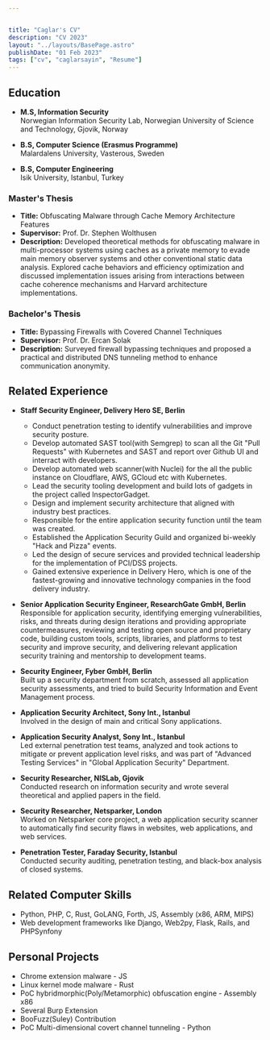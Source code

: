 ```yaml
---


title: "Caglar's CV"
description: "CV 2023"
layout: "../layouts/BasePage.astro"
publishDate: "01 Feb 2023"
tags: ["cv", "caglarsayin", "Resume"]
---
```


## Education
- **M.S, Information Security**  
Norwegian Information Security Lab, Norwegian University of Science and Technology, Gjovik, Norway

- **B.S, Computer Science (Erasmus Programme)**  
Malardalens University, Vasterous, Sweden

- **B.S, Computer Engineering**  
Isik University, Istanbul, Turkey

### Master's Thesis
- **Title:** Obfuscating Malware through Cache Memory Architecture Features
- **Supervisor:** Prof. Dr. Stephen Wolthusen
- **Description:** Developed theoretical methods for obfuscating malware in multi-processor systems using caches as a private memory to evade main memory observer systems and other conventional static data analysis. Explored cache behaviors and efficiency optimization and discussed implementation issues arising from interactions between cache coherence mechanisms and Harvard architecture implementations.

### Bachelor's Thesis
- **Title:** Bypassing Firewalls with Covered Channel Techniques
- **Supervisor:** Prof. Dr. Ercan Solak
- **Description:** Surveyed firewall bypassing techniques and proposed a practical and distributed DNS tunneling method to enhance communication anonymity.

## Related Experience
- **Staff Security Engineer, Delivery Hero SE, Berlin**
    * Conduct penetration testing to identify vulnerabilities and improve security posture.
    * Develop automated SAST tool(with Semgrep) to scan all the Git "Pull Requests" with Kubernetes and SAST and report over Github UI and interract with developers.
    * Develop automated web scanner(with Nuclei) for the all the public instance on Cloudflare, AWS, GCloud etc with Kubernetes.
    * Lead the security tooling development and build lots of gadgets in the project called InspectorGadget.
    * Design and implement security architecture that aligned with industry best practices.
    * Responsible for the entire application security function until the team was created.
    * Established the Application Security Guild and organized bi-weekly "Hack and Pizza" events.
    * Led the design of secure services and provided technical leadership for the implementation of PCI/DSS projects.
    * Gained extensive experience in Delivery Hero, which is one of the fastest-growing and innovative technology companies in the food delivery industry.

- **Senior Application Security Engineer, ResearchGate GmbH, Berlin**  
Responsible for application security, identifying emerging vulnerabilities, risks, and threats during design iterations and providing appropriate countermeasures, reviewing and testing open source and proprietary code, building custom tools, scripts, libraries, and platforms to test security and improve security, and delivering relevant application security training and mentorship to development teams.

- **Security Engineer, Fyber GmbH, Berlin**  
Built up a security department from scratch, assessed all application security assessments, and tried to build Security Information and Event Management process.

- **Application Security Architect, Sony Int., Istanbul**  
Involved in the design of main and critical Sony applications.

- **Application Security Analyst, Sony Int., Istanbul**  
Led external penetration test teams, analyzed and took actions to mitigate or prevent application level risks, and was part of "Advanced Testing Services" in "Global Application Security" Department.

- **Security Researcher, NISLab, Gjovik**  
Conducted research on information security and wrote several theoretical and applied papers in the field.

- **Security Researcher, Netsparker, London**  
Worked on Netsparker core project, a web application security scanner to automatically find security flaws in websites, web applications, and web services.

- **Penetration Tester, Faraday Security, Istanbul**  
Conducted security auditing, penetration testing, and black-box analysis of closed systems.

## Related Computer Skills
- Python, PHP, C, Rust, GoLANG, Forth, JS, Assembly (x86, ARM, MIPS)
- Web development frameworks like Django, Web2py, Flask, Rails, and PHPSynfony

## Personal Projects
- Chrome extension malware - JS
- Linux kernel mode malware - Rust
- PoC hybridmorphic(Poly/Metamorphic) obfuscation engine - Assembly x86
- Several Burp Extension
- BooFuzz(Suley) Contribution
- PoC Multi-dimensional covert channel tunneling - Python
